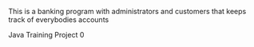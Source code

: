 This is a banking program with administrators and customers that keeps 
track of everybodies accounts

Java Training Project 0
